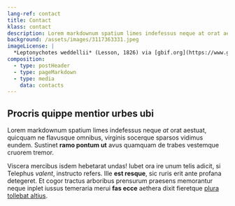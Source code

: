 ```yaml
---
lang-ref: contact
title: Contact
klass: contact
description: Lorem markdownum spatium limes indefessus neque at orat aestuat
background: /assets/images/3117363331.jpeg
imageLicense: |
  *Leptonychotes weddellii* (Lesson, 1826) via [gbif.org](https://www.gbif.org/occurrence/3117363331)
composition:
  - type: postHeader
  - type: pageMarkdown
  - type: media
    data: contacts
---
```


## Procris quippe mentior urbes ubi

Lorem markdownum spatium limes indefessus neque *at* orat aestuat, quicquam ne
flavusque omnibus, virginis socerque sparsos vidimus eundem. Sustinet **ramo
pontum ut** avus quamquam de trabes vestemque cruorem tremor.

Viscera mercibus isdem hebetarat undas! Iubet ora ire unum telis adicit, si
Telephus *valent*, instructo refers. Ille **est resque**, sic ruris erit ante
profana detegeret. Et cogor tractus arboribus prensurum praesens memorantur
neque inplet iussus temeraria merui **fas ecce** aethera dixit fieretque [plura
tollebat altius](http://virgineusque.net/est.html).
